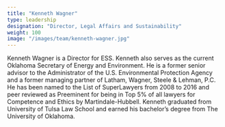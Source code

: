 ```yaml
---
title: "Kenneth Wagner"
type: leadership
designation: "Director, Legal Affairs and Sustainability"
weight: 100
image: "/images/team/kenneth-wagner.jpg"
---
```


Kenneth Wagner is a Director for ESS. Kenneth also serves as the current Oklahoma Secretary of Energy 
and Environment. He is a former senior advisor to the Administrator of the U.S. Environmental 
Protection Agency and a former managing partner of Latham, Wagner, Steele & Lehman, P.C. He has been 
named to the List of SuperLawyers from 2008 to 2016 and peer reviewed as Preeminent for being in Top 
5% of all lawyers for Competence and Ethics by Martindale-Hubbell. Kenneth graduated from University 
of Tulsa Law School and earned his bachelor’s degree from The University of Oklahoma.
